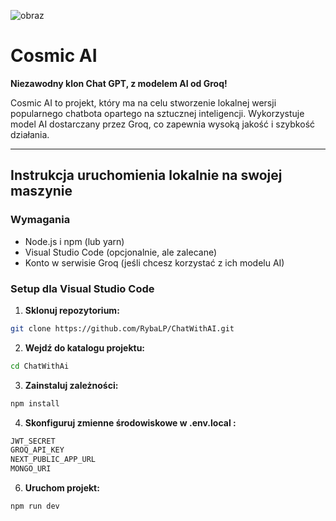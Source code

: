 
![obraz](https://github.com/user-attachments/assets/b62f1359-0187-48c9-8d1a-3ed2c5f0b207)

# Cosmic AI

**Niezawodny klon Chat GPT, z modelem AI od Groq!**

Cosmic AI to projekt, który ma na celu stworzenie lokalnej wersji popularnego chatbota opartego na sztucznej inteligencji. Wykorzystuje model AI dostarczany przez Groq, co zapewnia wysoką jakość i szybkość działania.

---

## Instrukcja uruchomienia lokalnie na swojej maszynie

### Wymagania

* Node.js i npm (lub yarn)
* Visual Studio Code (opcjonalnie, ale zalecane)
* Konto w serwisie Groq (jeśli chcesz korzystać z ich modelu AI)

### Setup dla Visual Studio Code

1. **Sklonuj repozytorium:**

```bash
git clone https://github.com/RybaLP/ChatWithAI.git

```
2. **Wejdź do katalogu projektu:**
   
```bash
cd ChatWithAi
```
3. **Zainstaluj zależności:**
```bash
npm install
```

4. **Skonfiguruj zmienne środowiskowe w .env.local :**
```bash
JWT_SECRET
GROQ_API_KEY
NEXT_PUBLIC_APP_URL
MONGO_URI
```
6. **Uruchom projekt:**
 ```bash
npm run dev
```


   



